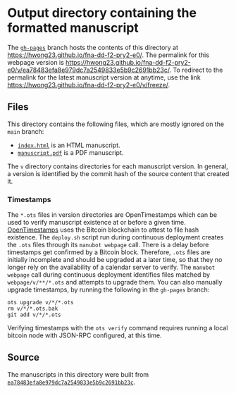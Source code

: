 # Output directory containing the formatted manuscript

The [`gh-pages`](https://github.com/hwong23/fna-dd-f2-pry2-e0/tree/gh-pages) branch hosts the contents of this directory at <https://hwong23.github.io/fna-dd-f2-pry2-e0/>.
The permalink for this webpage version is <https://hwong23.github.io/fna-dd-f2-pry2-e0/v/ea78483efa8e979dc7a2549833e5b9c2691bb23c/>.
To redirect to the permalink for the latest manuscript version at anytime, use the link <https://hwong23.github.io/fna-dd-f2-pry2-e0/v/freeze/>.

## Files

This directory contains the following files, which are mostly ignored on the `main` branch:

+ [`index.html`](index.html) is an HTML manuscript.
+ [`manuscript.pdf`](manuscript.pdf) is a PDF manuscript.

The `v` directory contains directories for each manuscript version.
In general, a version is identified by the commit hash of the source content that created it.

### Timestamps

The `*.ots` files in version directories are OpenTimestamps which can be used to verify manuscript existence at or before a given time.
[OpenTimestamps](https://opentimestamps.org/) uses the Bitcoin blockchain to attest to file hash existence.
The `deploy.sh` script run during continuous deployment creates the `.ots` files through its `manubot webpage` call.
There is a delay before timestamps get confirmed by a Bitcoin block.
Therefore, `.ots` files are initially incomplete and should be upgraded at a later time, so that they no longer rely on the availability of a calendar server to verify.
The `manubot webpage` call during continuous deployment identifies files matched by `webpage/v/**/*.ots` and attempts to upgrade them.
You can also manually upgrade timestamps, by running the following in the `gh-pages` branch:

```shell
ots upgrade v/*/*.ots
rm v/*/*.ots.bak
git add v/*/*.ots
```

Verifying timestamps with the `ots verify` command requires running a local bitcoin node with JSON-RPC configured, at this time.

## Source

The manuscripts in this directory were built from
[`ea78483efa8e979dc7a2549833e5b9c2691bb23c`](https://github.com/hwong23/fna-dd-f2-pry2-e0/commit/ea78483efa8e979dc7a2549833e5b9c2691bb23c).
